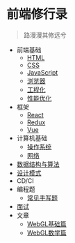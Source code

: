 # 前端修行录

> 路漫漫其修远兮

- 前端基础
  - [HTML](html.md)
  - [CSS](css.md)
  - [JavaScript](javascript.md)
  - [浏览器](browser.md)
  - [工程化](engineering.md)
  - [性能优化](performance.md)
- 框架
  - [React](react.md)
  - [Redux](redux.md)
  - [Vue](vue.md)
- 计算机基础
  - [操作系统]()
  - [网络](net.md)
- [数据结构与算法](https://github.com/trekhleb/javascript-algorithms)
- [设计模式](design_pattern.md)
- CD/CI
- 编程题
  - [常见手写题](api.md)
- [面试](interview.md)
- 文章
  - [WebGL基础篇](base.md)
  - [WebGL数学篇](math.md)
